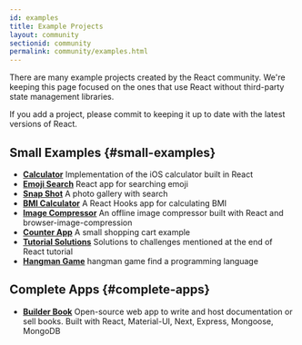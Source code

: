 ```yaml
---
id: examples
title: Example Projects
layout: community
sectionid: community
permalink: community/examples.html
---
```


There are many example projects created by the React community. We're keeping this page focused on the ones that use React without third-party state management libraries.

If you add a project, please commit to keeping it up to date with the latest versions of React.

## Small Examples {#small-examples}

* **[Calculator](https://github.com/ahfarmer/calculator)** Implementation of the iOS calculator built in React
* **[Emoji Search](https://github.com/ahfarmer/emoji-search)** React app for searching emoji
* **[Snap Shot](https://github.com/Yog9/SnapShot)** A photo gallery with search
* **[BMI Calculator](https://github.com/GermaVinsmoke/bmi-calculator)** A React Hooks app for calculating BMI
* **[Image Compressor](https://github.com/RaulB-masai/react-image-compressor)** An offline image compressor built with React and browser-image-compression
* **[Counter App](https://github.com/arnab-datta/counter-app)** A small shopping cart example
* **[Tutorial Solutions](https://github.com/harman052/react-tutorial-solutions)** Solutions to challenges mentioned at the end of React tutorial
* **[Hangman Game](https://github.com/vetrivelcsamy/reactjs-hangman)** hangman game find a programming language

## Complete Apps {#complete-apps}

* **[Builder Book](https://github.com/builderbook/builderbook)** Open-source web app to write and host documentation or sell books. Built with React, Material-UI, Next, Express, Mongoose, MongoDB
